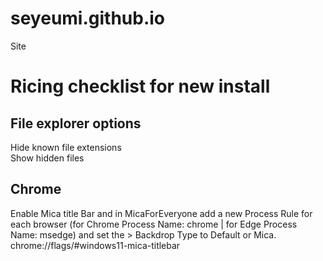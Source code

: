 # seyeumi.github.io
Site

# Ricing checklist for new install

## File explorer options
Hide known file extensions  
Show hidden files


## Chrome
Enable Mica title Bar and in MicaForEveryone add a new Process Rule for each browser (for Chrome Process Name: chrome | for Edge Process Name: msedge) and set the > Backdrop Type to Default or Mica.  
chrome://flags/#windows11-mica-titlebar
